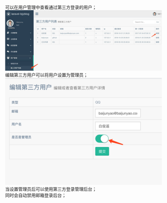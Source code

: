 可以在用户管理中查看通过第三方登录的用户；  
![第三方用户列表](./images/6.jpg)  
编辑第三方用户可以将用户设置为管理员；  
![设置管理员](./images/7.jpg)  
当设置管理员后可以使用第三方登录管理后台；  
同时会自动禁用邮箱登录后台；  
